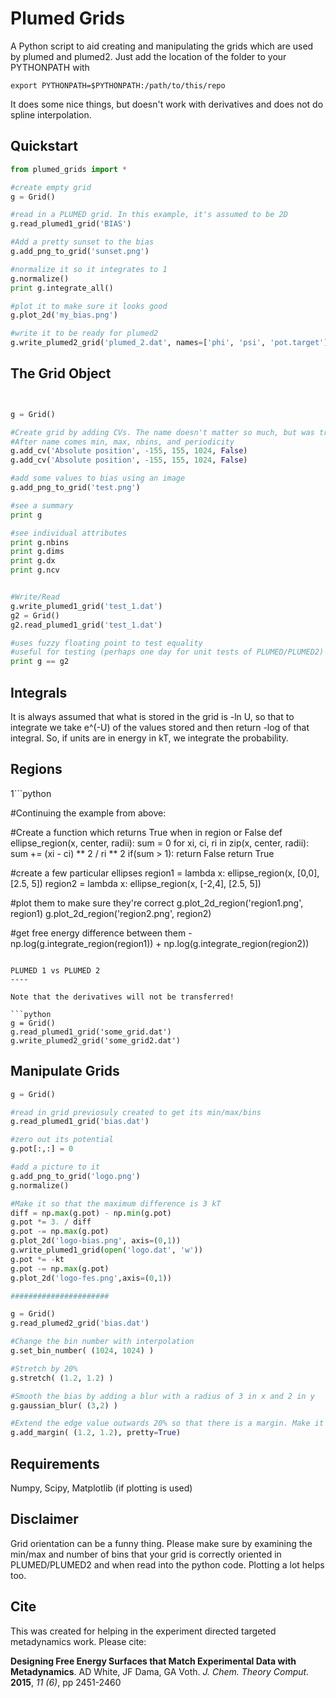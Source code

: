 Plumed Grids
====

A Python script to aid creating and manipulating the grids which are
used by plumed and plumed2. Just add the location of the folder to
your PYTHONPATH with

    export PYTHONPATH=$PYTHONPATH:/path/to/this/repo


It does some nice things, but doesn't work with derivatives and does
not do spline interpolation.


Quickstart
----

```python
from plumed_grids import *

#create empty grid
g = Grid()

#read in a PLUMED grid. In this example, it's assumed to be 2D
g.read_plumed1_grid('BIAS')

#Add a pretty sunset to the bias
g.add_png_to_grid('sunset.png')

#normalize it so it integrates to 1
g.normalize()
print g.integrate_all()

#plot it to make sure it looks good
g.plot_2d('my_bias.png')

#write it to be ready for plumed2
g.write_plumed2_grid('plumed_2.dat', names=['phi', 'psi', 'pot.target'])
```

The Grid Object
---

```python


g = Grid()

#Create grid by adding CVs. The name doesn't matter so much, but was tracked in PLUMED1 (not PLUMED2)
#After name comes min, max, nbins, and periodicity
g.add_cv('Absolute position', -155, 155, 1024, False)
g.add_cv('Absolute position', -155, 155, 1024, False)

#add some values to bias using an image
g.add_png_to_grid('test.png')

#see a summary 
print g

#see individual attributes
print g.nbins
print g.dims
print g.dx
print g.ncv


#Write/Read
g.write_plumed1_grid('test_1.dat')
g2 = Grid()
g2.read_plumed1_grid('test_1.dat')

#uses fuzzy floating point to test equality
#useful for testing (perhaps one day for unit tests of PLUMED/PLUMED2)
print g == g2

```

Integrals
---

It is always assumed that what is stored in the grid is -ln U, so that
to integrate we take e^(-U) of the values stored and then return -log
of that integral. So, if units are in energy in kT, we integrate the
probability.


Regions
----

1```python

#Continuing the example from above:

#Create a function which returns True when in region or False
def ellipse_region(x, center, radii):
    sum = 0
     for xi, ci, ri in zip(x, center, radii):
	 sum += (xi - ci) ** 2 / ri ** 2
	      if(sum > 1):
	          return False
	  return True
				    
#create a few particular ellipses
region1 = lambda x: ellipse_region(x, [0,0], [2.5, 5])
region2 = lambda x: ellipse_region(x, [-2,4], [2.5, 5])

#plot them to make sure they're correct
g.plot_2d_region('region1.png', region1)
g.plot_2d_region('region2.png', region2)

#get free energy difference between them
-np.log(g.integrate_region(region1)) + np.log(g.integrate_region(region2))
```

PLUMED 1 vs PLUMED 2
----

Note that the derivatives will not be transferred!

```python
g = Grid()
g.read_plumed1_grid('some_grid.dat')
g.write_plumed2_grid('some_grid2.dat')
```


Manipulate Grids
----

```python
g = Grid()

#read in grid previosuly created to get its min/max/bins 
g.read_plumed1_grid('bias.dat')

#zero out its potential
g.pot[:,:] = 0

#add a picture to it
g.add_png_to_grid('logo.png')
g.normalize()

#Make it so that the maximum difference is 3 kT
diff = np.max(g.pot) - np.min(g.pot)
g.pot *= 3. / diff
g.pot -= np.max(g.pot)
g.plot_2d('logo-bias.png', axis=(0,1))
g.write_plumed1_grid(open('logo.dat', 'w'))
g.pot *= -kt
g.pot -= np.max(g.pot)
g.plot_2d('logo-fes.png',axis=(0,1))

######################

g = Grid()
g.read_plumed2_grid('bias.dat')

#Change the bin number with interpolation
g.set_bin_number( (1024, 1024) )

#Stretch by 20% 
g.stretch( (1.2, 1.2) )

#Smooth the bias by adding a blur with a radius of 3 in x and 2 in y
g.gaussian_blur( (3,2) )

#Extend the edge value outwards 20% so that there is a margin. Make it a whole number (pretty = True)
g.add_margin( (1.2, 1.2), pretty=True)

```


Requirements
---

Numpy, Scipy, Matplotlib (if plotting is used)



Disclaimer
----

Grid orientation can be a funny thing. Please make sure by examining
the min/max and number of bins that your grid is correctly oriented in
PLUMED/PLUMED2 and when read into the python code. Plotting a lot
helps too.

Cite
----

This was created for helping in the experiment directed targeted
metadynamics work. Please cite:

**Designing Free Energy Surfaces that Match Experimental Data with Metadynamics**. AD White, JF Dama, GA Voth. *J. Chem. Theory Comput.* **2015**, *11 (6)*, pp 2451-2460

